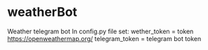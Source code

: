 # weatherBot
Weather telegram bot
In config.py file set:
wether_token = token https://openweathermap.org/
telegram_token = telegram bot token
